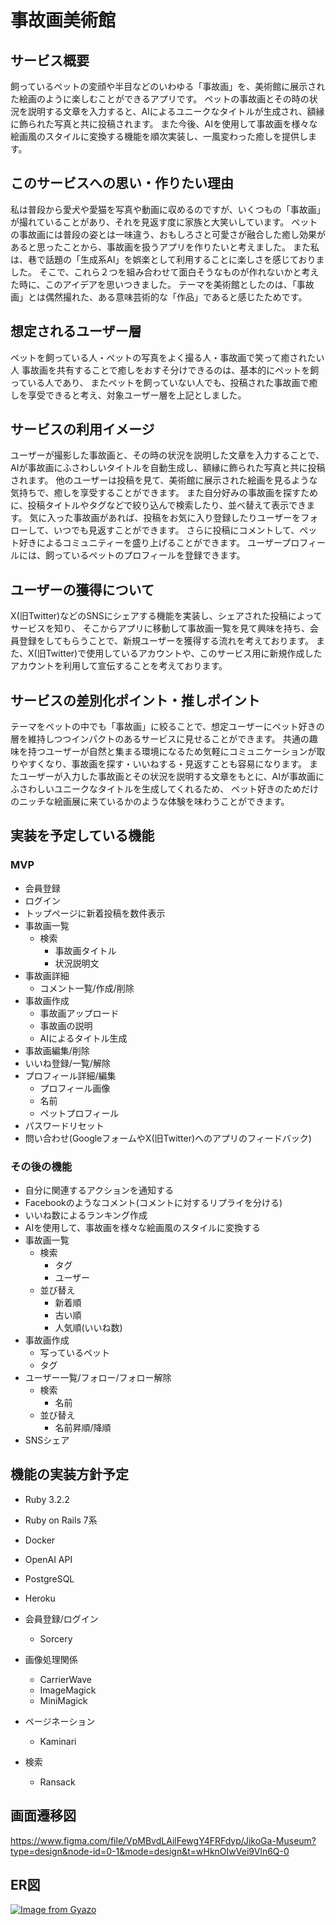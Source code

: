 # 事故画美術館

## サービス概要
飼っているペットの変顔や半目などのいわゆる「事故画」を、美術館に展示された絵画のように楽しむことができるアプリです。
ペットの事故画とその時の状況を説明する文章を入力すると、AIによるユニークなタイトルが生成され、額縁に飾られた写真と共に投稿されます。
また今後、AIを使用して事故画を様々な絵画風のスタイルに変換する機能を順次実装し、一風変わった癒しを提供します。

## このサービスへの思い・作りたい理由
私は普段から愛犬や愛猫を写真や動画に収めるのですが、いくつもの「事故画」が撮れていることがあり、それを見返す度に家族と大笑いしています。
ペットの事故画には普段の姿とは一味違う、おもしろさと可愛さが融合した癒し効果があると思ったことから、事故画を扱うアプリを作りたいと考えました。
また私は、巷で話題の「生成系AI」を娯楽として利用することに楽しさを感じておりました。
そこで、これら２つを組み合わせて面白そうなものが作れないかと考えた時に、このアイデアを思いつきました。
テーマを美術館としたのは、「事故画」とは偶然撮れた、ある意味芸術的な「作品」であると感じたためです。

## 想定されるユーザー層
ペットを飼っている人・ペットの写真をよく撮る人・事故画で笑って癒されたい人
事故画を共有することで癒しをおすそ分けできるのは、基本的にペットを飼っている人であり、
またペットを飼っていない人でも、投稿された事故画で癒しを享受できると考え、対象ユーザー層を上記としました。

## サービスの利用イメージ
ユーザーが撮影した事故画と、その時の状況を説明した文章を入力することで、AIが事故画にふさわしいタイトルを自動生成し、額縁に飾られた写真と共に投稿されます。
他のユーザーは投稿を見て、美術館に展示された絵画を見るような気持ちで、癒しを享受することができます。
また自分好みの事故画を探すために、投稿タイトルやタグなどで絞り込んで検索したり、並べ替えて表示できます。
気に入った事故画があれば、投稿をお気に入り登録したりユーザーをフォローして、いつでも見返すことができます。
さらに投稿にコメントして、ペット好きによるコミュニティーを盛り上げることができます。
ユーザープロフィールには、飼っているペットのプロフィールを登録できます。

## ユーザーの獲得について
X(旧Twitter)などのSNSにシェアする機能を実装し、シェアされた投稿によってサービスを知り、
そこからアプリに移動して事故画一覧を見て興味を持ち、会員登録をしてもらうことで、新規ユーザーを獲得する流れを考えております。
また、X(旧Twitter)で使用しているアカウントや、このサービス用に新規作成したアカウントを利用して宣伝することを考えております。

## サービスの差別化ポイント・推しポイント
テーマをペットの中でも「事故画」に絞ることで、想定ユーザーにペット好きの層を維持しつつインパクトのあるサービスに見せることができます。
共通の趣味を持つユーザーが自然と集まる環境になるため気軽にコミュニケーションが取りやすくなり、事故画を探す・いいねする・見返すことも容易になります。
またユーザーが入力した事故画とその状況を説明する文章をもとに、AIが事故画にふさわしいユニークなタイトルを生成してくれるため、
ペット好きのためだけのニッチな絵画展に来ているかのような体験を味わうことができます。

## 実装を予定している機能
### MVP
- 会員登録
- ログイン
- トップページに新着投稿を数件表示
- 事故画一覧
  - 検索
    - 事故画タイトル
    - 状況説明文
- 事故画詳細
  - コメント一覧/作成/削除
- 事故画作成
  - 事故画アップロード
  - 事故画の説明
  - AIによるタイトル生成
- 事故画編集/削除
- いいね登録/一覧/解除
- プロフィール詳細/編集
  - プロフィール画像
  - 名前
  - ペットプロフィール
- パスワードリセット
- 問い合わせ(GoogleフォームやX(旧Twitter)へのアプリのフィードバック)

### その後の機能
- 自分に関連するアクションを通知する
- Facebookのようなコメント(コメントに対するリプライを分ける)
- いいね数によるランキング作成
- AIを使用して、事故画を様々な絵画風のスタイルに変換する
- 事故画一覧
  - 検索
    - タグ
    - ユーザー
  - 並び替え
    - 新着順
    - 古い順
    - 人気順(いいね数)
- 事故画作成
  - 写っているペット
  - タグ
- ユーザー一覧/フォロー/フォロー解除
  - 検索
    - 名前
  - 並び替え
    - 名前昇順/降順
- SNSシェア

## 機能の実装方針予定
- Ruby 3.2.2
- Ruby on Rails 7系
- Docker
- OpenAI API
- PostgreSQL
- Heroku

- 会員登録/ログイン
  - Sorcery

- 画像処理関係
  - CarrierWave
  - ImageMagick
  - MiniMagick

- ページネーション
  - Kaminari

- 検索
  - Ransack

## 画面遷移図
https://www.figma.com/file/VpMBvdLAilFewgY4FRFdyp/JikoGa-Museum?type=design&node-id=0-1&mode=design&t=wHknOIwVei9Vln6Q-0

## ER図
[![Image from Gyazo](https://i.gyazo.com/ffbc0eb72ab1f3d63b38a869146f5366.png)](https://gyazo.com/ffbc0eb72ab1f3d63b38a869146f5366)

